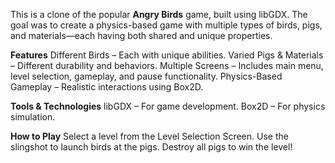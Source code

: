 This is a clone of the popular **Angry Birds** game, built using libGDX. The goal was to create a physics-based game with multiple types of birds, pigs, and materials—each having both shared and unique properties.

**Features**
Different Birds – Each with unique abilities.
Varied Pigs & Materials – Different durability and behaviors.
Multiple Screens – Includes main menu, level selection, gameplay, and pause functionality.
Physics-Based Gameplay – Realistic interactions using Box2D.

**Tools & Technologies**
libGDX – For game development.
Box2D – For physics simulation.

**How to Play**
Select a level from the Level Selection Screen.
Use the slingshot to launch birds at the pigs.
Destroy all pigs to win the level!
